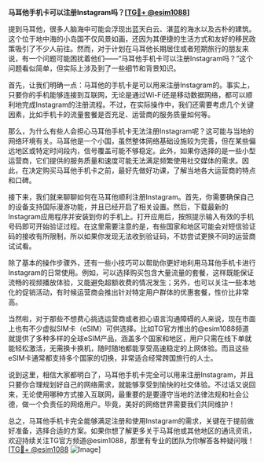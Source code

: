 **马耳他手机卡可以注册Instagram吗？[[TG💪+ @esim1088](https://t.me/s/esim1088)]**

提到马耳他，很多人脑海中可能会浮现出蓝天白云、湛蓝的海水以及古朴的建筑。这个位于地中海的小岛国不仅风景如画，还因为其便捷的生活方式和友好的移民政策吸引了不少人前往。然而，对于计划在马耳他长期居住或者短期旅行的朋友来说，有一个问题可能困扰着他们——“马耳他手机卡可以注册Instagram吗？”这个问题看似简单，但实际上涉及到了一些细节和背景知识。

首先，让我们明确一点：马耳他的手机卡是可以用来注册Instagram的。事实上，只要你的手机能够连接到互联网，无论是通过Wi-Fi还是移动数据网络，都可以顺利地完成Instagram的注册流程。不过，在实际操作中，我们还需要考虑几个关键因素，比如手机卡的流量套餐是否充足、运营商的服务质量如何等。

那么，为什么有些人会担心马耳他手机卡无法注册Instagram呢？这可能与当地的网络环境有关。马耳他是一个小国，虽然整体网络基础设施较为完善，但在某些偏远地区或特定时间段内，信号覆盖可能不够稳定。此外，如果你选择的是一些小型运营商，它们提供的服务质量和速度可能无法满足频繁使用社交媒体的需求。因此，在决定购买马耳他手机卡之前，最好先做好功课，了解当地各大运营商的特点和口碑。

接下来，我们就来聊聊如何在马耳他顺利注册Instagram。首先，你需要确保自己的设备支持国际漫游功能，并且已经开启了相关设置。然后，下载最新的Instagram应用程序并安装到你的手机上。打开应用后，按照提示输入有效的手机号码即可开始验证过程。在这里需要注意的是，有些国家和地区可能会对短信验证码的接收有所限制，所以如果你发现无法收到验证码，不妨尝试更换不同的运营商试试看。

除了基本的操作步骤外，还有一些小技巧可以帮助你更好地利用马耳他手机卡进行Instagram的日常使用。例如，可以选择购买包含大量流量的套餐，这样既能保证流畅的视频播放体验，又能避免超额收费的情况发生；另外，也可以关注一些本地化的促销活动，有时候运营商会推出针对特定用户群体的优惠套餐，性价比非常高。

当然啦，对于那些不想费心挑选运营商或者担心语言沟通障碍的人来说，现在市面上也有不少虚拟SIM卡（eSIM）可供选择。比如TG官方推出的@esim1088频道就提供了多种多样的全球eSIM产品，涵盖多个国家和地区，用户只需在线下单就能轻松激活，无需换卡换机，随时随地都能享受高速稳定的上网体验。而且这些eSIM卡通常都支持多个国家的切换，非常适合经常跨国旅行的人士。

说到这里，相信大家都明白了，马耳他手机卡完全可以用来注册Instagram，并且只要你合理规划好自己的网络需求，就能够享受到愉快的社交体验。不过话又说回来，无论使用哪种方式接入互联网，最重要的是要遵守当地的法律法规和社会公德，做一个负责任的网络用户。毕竟，美好的网络世界需要我们共同维护！

总之，马耳他手机卡完全能够满足注册和使用Instagram的需求，关键在于提前做好准备，选择合适的方案。如果你想了解更多关于马耳他或其他地区的通讯资讯，欢迎持续关注TG官方频道@esim1088，那里有专业的团队为你解答各种疑问哦！[[TG💪+ @esim1088](https://t.me/s/esim1088) ![Image](https://i.postimg.cc/4NQfJmqS/Snipaste-2025-05-13-00-14-12.png)]